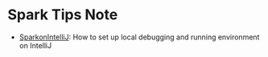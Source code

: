 # Spark Tips Note

- [SparkonIntelliJ](./SparkonIntelliJ.md): How to set up local debugging and running environment on IntelliJ
